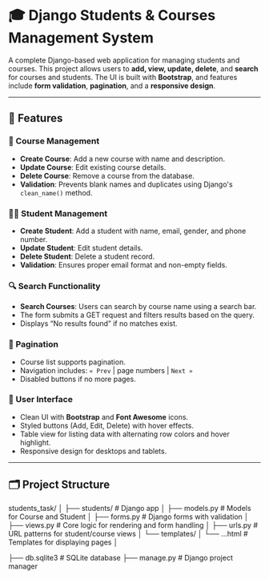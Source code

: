 # 🎓 Django Students & Courses Management System

A complete Django-based web application for managing students and courses. This project allows users to **add, view, update, delete**, and **search** for courses and students. The UI is built with **Bootstrap**, and features include **form validation**, **pagination**, and a **responsive design**.

---

## 🚀 Features

### 🧾 Course Management
- **Create Course**: Add a new course with name and description.
- **Update Course**: Edit existing course details.
- **Delete Course**: Remove a course from the database.
- **Validation**: Prevents blank names and duplicates using Django's `clean_name()` method.

### 👨‍🎓 Student Management
- **Create Student**: Add a student with name, email, gender, and phone number.
- **Update Student**: Edit student details.
- **Delete Student**: Delete a student record.
- **Validation**: Ensures proper email format and non-empty fields.

### 🔍 Search Functionality
- **Search Courses**: Users can search by course name using a search bar.
- The form submits a GET request and filters results based on the query.
- Displays “No results found” if no matches exist.

### 📄 Pagination
- Course list supports pagination.
- Navigation includes: `« Prev` | page numbers | `Next »`
- Disabled buttons if no more pages.

### 🎨 User Interface
- Clean UI with **Bootstrap** and **Font Awesome** icons.
- Styled buttons (Add, Edit, Delete) with hover effects.
- Table view for listing data with alternating row colors and hover highlight.
- Responsive design for desktops and tablets.

---

## 🗂️ Project Structure

students_task/
│
├── students/ # Django app
│ ├── models.py # Models for Course and Student
│ ├── forms.py # Django forms with validation
│ ├── views.py # Core logic for rendering and form handling
│ ├── urls.py # URL patterns for student/course views
│ └── templates/
│ └── ...html # Templates for displaying pages
│

├── db.sqlite3 # SQLite database
├── manage.py # Django project manager

